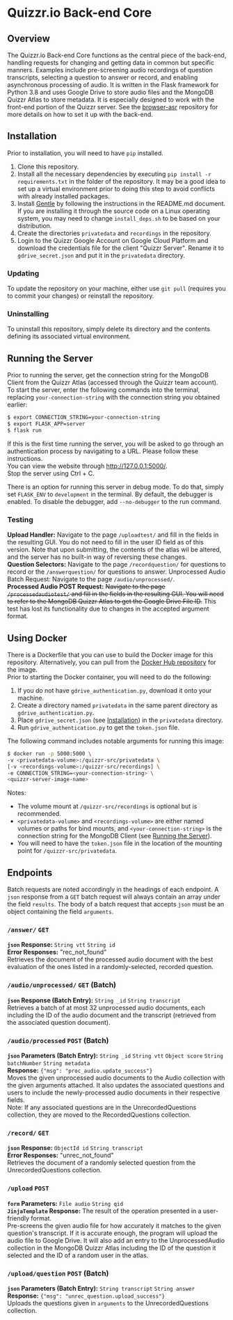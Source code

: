 # Quizzr.io Back-end Core

## Overview
The Quizzr.io Back-end Core functions as the central piece of the back-end, handling requests for changing and getting
data in common but specific manners. Examples include pre-screening audio recordings of question transcripts, selecting a
question to answer or record, and enabling asynchronous processing of audio. It is written in the Flask framework for 
Python 3.8 and uses Google Drive to store audio files and the MongoDB Quizzr Atlas to store metadata. It is especially 
designed to work with the front-end portion of the Quizzr server. See the 
[browser-asr](https://github.com/UMD-Summer-2021-ASR/browser-asr) repository for more details on how to set it up with
the back-end.

## Installation
Prior to installation, you will need to have `pip` installed.
1. Clone this repository.
1. Install all the necessary dependencies by executing `pip install -r requirements.txt` in the folder of the repository.
   It may be a good idea to set up a virtual environment prior to doing this step to avoid conflicts with already
   installed packages.
1. Install [Gentle](https://github.com/lowerquality/gentle) by following the instructions in the README.md document. If
   you are installing it through the source code on a Linux operating system, you may need to change
   `install_deps.sh` to be based on your distribution.
1. Create the directories `privatedata` and `recordings` in the repository.
1. Login to the Quizzr Google Account on Google Cloud Platform and download the credentials file for the client "Quizzr 
   Server". Rename it to `gdrive_secret.json` and put it in the `privatedata` directory.

### Updating
To update the repository on your machine, either use `git pull` (requires you to commit your changes) or reinstall the
repository.

### Uninstalling
To uninstall this repository, simply delete its directory and the contents defining its associated virtual environment.

## Running the Server
Prior to running the server, get the connection string for the MongoDB Client from the Quizzr Atlas (accessed through
the Quizzr team account). \
To start the server, enter the following commands into the terminal, replacing `your-connection-string` with the
connection string you obtained earlier:
```bash
$ export CONNECTION_STRING=your-connection-string
$ export FLASK_APP=server
$ flask run
```
If this is the first time running the server, you will be asked to go through an authentication process by navigating to
a URL. Please follow these instructions. \
You can view the website through http://127.0.0.1:5000/. \
Stop the server using Ctrl + C.

There is an option for running this server in debug mode. To do that, simply set `FLASK_ENV` to `development` in the
terminal. By default, the debugger is enabled. To disable the debugger, add `--no-debugger` to the run command.

### Testing
**Upload Handler:** Navigate to the page `/uploadtest/` and fill in the fields in the resulting GUI. You do not need to
fill in the user ID field as of this version. Note that upon submitting, the contents of the atlas wil
be altered, and the server has no built-in way of reversing these changes. \
**Question Selectors:** Navigate to the page `/recordquestion/` for questions to record or the `/answerquestion/` for
questions to answer.
Unprocessed Audio Batch Request: Navigate to the page `/audio/unprocessed/`. \
**Processed Audio POST Request:** ~~Navigate to the page `/processedaudiotest/` and fill in the fields in the resulting 
GUI. You will need to refer to the MongoDB Quizzr Atlas to get the Google Drive File ID.~~ This test has lost its
functionality due to changes in the accepted argument format.

## Using Docker
There is a Dockerfile that you can use to build the Docker image for this repository. Alternatively, you can pull from
the [Docker Hub repository](https://hub.docker.com/r/chrisrapp999/quizzr_server) for the image. \
Prior to starting the Docker container, you will need to do the following:
1. If you do not have `gdrive_authentication.py`, download it onto your machine.
1. Create a directory named `privatedata` in the same parent directory as `gdrive_authentication.py`.
1. Place `gdrive_secret.json` (see [Installation](#Installation)) in the `privatedata` directory.
1. Run `gdrive_authentication.py` to get the `token.json` file.

The following command includes notable arguments for running this image:
  ```bash
  $ docker run -p 5000:5000 \
  -v <privatedata-volume>:/quizzr-src/privatedata \
  [-v <recordings-volume>:/quizzr-src/recordings] \
  -e CONNECTION_STRING=<your-connection-string> \
  <quizzr-server-image-name>
  ```
Notes:
* The volume mount at `/quizzr-src/recordings` is optional but is recommended. 
* `<privatedata-volume>` and `<recordings-volume>` are either named volumes or paths for bind mounts, and
  `<your-connection-string>` is the connection string for the MongoDB Client (see
  [Running the Server](#Running-the-Server)).
* You will need to have the `token.json` file in the location of the mounting point for
  `/quizzr-src/privatedata`.

## Endpoints
Batch requests are noted accordingly in the headings of each endpoint.
A `json` response from a `GET` batch request will always contain an array under the field `results`.
The body of a batch request that accepts `json` must be an object containing the field `arguments`.

### `/answer/` `GET`
**`json` Response:** `String vtt` `String id` \
**Error Responses:** "rec_not_found" \
Retrieves the document of the processed audio document with the best evaluation of the ones listed in a
randomly-selected, recorded question.

### `/audio/unprocessed/` `GET` (Batch)
**`json` Response (Batch Entry):** `String _id` `String transcript` \
Retrieves a batch of at most 32 unprocessed audio documents, each including the ID of the audio document and the
transcript (retrieved from the associated question document).

### `/audio/processed` `POST` (Batch)
**`json` Parameters (Batch Entry):** `String _id` `String vtt` `Object score` `String batchNumber` `String metadata` \
**Response:** `{"msg": "proc_audio.update_success"}` \
Moves the given unprocessed audio documents to the Audio collection with the given arguments attached. It also updates
the associated questions and users to include the newly-processed audio documents in their respective fields. \
Note: If any associated questions are in the UnrecordedQuestions collection, they are moved to the RecordedQuestions
collection.

### `/record/` `GET`
**`json` Response:** `ObjectId id` `String transcript` \
**Error Responses:** "unrec_not_found" \
Retrieves the document of a randomly selected question from the UnrecordedQuestions collection.

### `/upload` `POST`
**`form` Parameters:** `File audio` `String qid` \
**`JinjaTemplate` Response:** The result of the operation presented in a user-friendly format. \
Pre-screens the given audio file for how accurately it matches to the given question's transcript. If it is
accurate enough, the program will upload the audio file to Google Drive. It will also add an entry to the 
UnprocessedAudio collection in the MongoDB Quizzr Atlas including the ID of the question it selected and the ID of a
random user in the atlas.

### `/upload/question` `POST` (Batch)
**`json` Parameters (Batch Entry):** `String transcript` `String answer` \
**Response:** `{"msg": "unrec_question.upload_success"}` \
Uploads the questions given in `arguments` to the UnrecordedQuestions collection.